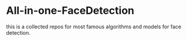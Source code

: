 # All-in-one-FaceDetection
this is a collected repos for most famous algorithms and models for face detection.
